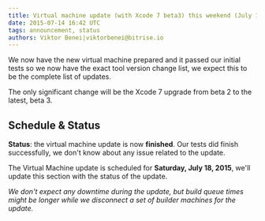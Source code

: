 ```yaml
---
title: Virtual machine update (with Xcode 7 beta3) this weekend (July 18)
date: 2015-07-14 16:42 UTC
tags: announcement, status
authors: Viktor Benei|viktorbenei@bitrise.io
---
```


We now have the new virtual machine prepared and it
passed our initial tests so we now have the exact tool
version change list, we expect this to be the complete list of updates.

The only significant change will be the Xcode 7 upgrade
from beta 2 to the latest, beta 3.


## Schedule & Status

**Status**: the virtual machine update is now **finished**.
Our tests did finish successfully, we don't know about any issue related to the update.

The Virtual Machine update is scheduled for **Saturday, July 18, 2015**,
we'll update this section with the status of the update.

*We don't expect any downtime during the update, but build queue
times might be longer while we disconnect a set of
builder machines for the update.*

